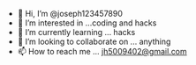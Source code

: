 - 👋 Hi, I’m @joseph123457890
- 👀 I’m interested in ...coding and hacks
- 🌱 I’m currently learning ... hacks 
- 💞️ I’m looking to collaborate on ... anything
- 📫 How to reach me ... jh5009402@gmail.com

<!---
joseph123457890/joseph123457890 is a ✨ special ✨ repository because its `README.md` (this file) appears on your GitHub profile.
You can click the Preview link to take a look at your changes.
--->
